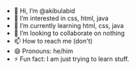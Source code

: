 - 👋 Hi, I’m @akibulabid
- 👀 I’m interested in css, html, java
- 🌱 I’m currently learning html, css, java
- 💞️ I’m looking to collaborate on nothing
- 📫 How to reach me (don't)
- 😄 Pronouns: he/him
- ⚡ Fun fact: I am just trying to learn stuff.

<!---
akibulabid/akibulabid is a ✨ special ✨ repository because its `README.md` (this file) appears on your GitHub profile.
You can click the Preview link to take a look at your changes.
--->
